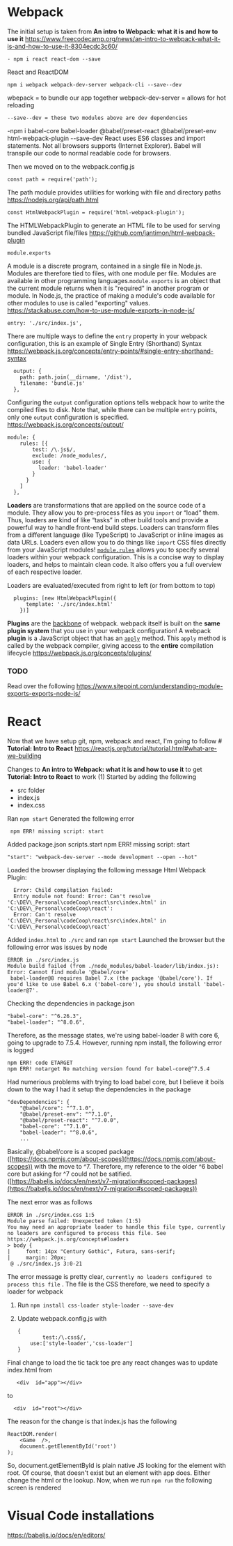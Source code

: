 
# Webpack
The initial setup is taken from **An intro to Webpack: what it is and how to use it**
https://www.freecodecamp.org/news/an-intro-to-webpack-what-it-is-and-how-to-use-it-8304ecdc3c60/

    - npm i react react-dom --save

React and ReactDOM

    npm i webpack webpack-dev-server webpack-cli --save--dev

wbepack = to bundle our app together
webpack-dev-server = allows for hot reloading

    --save--dev = these two modules above are dev dependencies

-npm i babel-core babel-loader @babel/preset-react     @babel/preset-env html-webpack-plugin --save-dev
React uses ES6 classes and import statements. Not all browsers supports (Internet Explorer). Babel will transpile our code to normal readable code for browsers.

Then we moved on to the webpack.config.js

    const path = require('path');

The path module provides utilities for working with file and directory paths
https://nodejs.org/api/path.html

    const HtmlWebpackPlugin = require('html-webpack-plugin');
The HTMLWebpackPlugin to generate an HTML file to be used for serving bundled JavaScript file/files
https://github.com/jantimon/html-webpack-plugin

    module.exports
A module is a discrete program, contained in a single file in Node.js. Modules are therefore tied to files, with one module per file. Modules are available in other programming languages.`module.exports` is an object that the current module returns when it is "required" in another program or module. In Node.js, the practice of making a module's code available for other modules to use is called "exporting" values.
https://stackabuse.com/how-to-use-module-exports-in-node-js/

    entry: './src/index.js',
There are multiple ways to define the `entry` property in your webpack configuration, this is an example of Single Entry (Shorthand) Syntax
https://webpack.js.org/concepts/entry-points/#single-entry-shorthand-syntax

      output: {
        path: path.join(__dirname, '/dist'),
        filename: 'bundle.js'
      },
Configuring the `output` configuration options tells webpack how to write the compiled files to disk. Note that, while there can be multiple `entry` points, only one `output` configuration is specified.
https://webpack.js.org/concepts/output/

    module: {
        rules: [{
            test: /\.js$/,
            exclude: /node_modules/,
            use: {
              loader: 'babel-loader'
            }
          }
        ]
      },
**Loaders** are transformations that are applied on the source code of a module. They allow you to pre-process files as you `import` or “load” them. Thus, loaders are kind of like “tasks” in other build tools and provide a powerful way to handle front-end build steps. Loaders can transform files from a different language (like TypeScript) to JavaScript or inline images as data URLs. Loaders even allow you to do things like `import` CSS files directly from your JavaScript modules!
[`module.rules`](https://webpack.js.org/configuration/module/#module-rules) allows you to specify several loaders within your webpack configuration. This is a concise way to display loaders, and helps to maintain clean code. It also offers you a full overview of each respective loader.

Loaders are evaluated/executed from right to left (or from bottom to top)

      plugins: [new HtmlWebpackPlugin({
          template: './src/index.html'
        })]
**Plugins** are the [backbone](https://github.com/webpack/tapable) of webpack. webpack itself is built on the **same plugin system** that you use in your webpack configuration!
A webpack **plugin** is a JavaScript object that has an [`apply`](https://developer.mozilla.org/en-US/docs/Web/JavaScript/Reference/Global_Objects/Function/apply) method. This `apply` method is called by the webpack compiler, giving access to the **entire** compilation lifecycle
https://webpack.js.org/concepts/plugins/

### TODO
Read over the following
https://www.sitepoint.com/understanding-module-exports-exports-node-js/

# React
Now that we have setup git, npm, webpack and react, I'm going to follow # **Tutorial: Intro to React**
https://reactjs.org/tutorial/tutorial.html#what-are-we-building

Changes to **An intro to Webpack: what it is and how to use it** to get **Tutorial: Intro to React** to work
(1) Started by adding the following
 - src folder 
 - index.js
 - index.css

Ran `npm start`
Generated the following error
   

     npm ERR! missing script: start
Added package.json scripts.start
npm ERR! missing script: start

    "start": "webpack-dev-server --mode development --open --hot"

Loaded the browser displaying the following message
Html Webpack Plugin:

      Error: Child compilation failed:
      Entry module not found: Error: Can't resolve 'C:\DEV\_Personal\codeCoop\react\src\index.html' in 'C:\DEV\_Personal\codeCoop\react':
      Error: Can't resolve 'C:\DEV\_Personal\codeCoop\react\src\index.html' in 'C:\DEV\_Personal\codeCoop\react'

Added `index.html` to `./src` and ran  `npm start`
Launched the browser but the following error was issues by node

    ERROR in ./src/index.js
    Module build failed (from ./node_modules/babel-loader/lib/index.js):
    Error: Cannot find module '@babel/core'
     babel-loader@8 requires Babel 7.x (the package '@babel/core'). If you'd like to use Babel 6.x ('babel-core'), you should install 'babel-loader@7'.

Checking the dependencies in package.json

    "babel-core": "^6.26.3",
    "babel-loader": "^8.0.6",
Therefore, as the message states, we're using babel-loader 8 with core 6, going to upgrade to 7.5.4.
However, running npm install, the following error is logged

    npm ERR! code ETARGET
    npm ERR! notarget No matching version found for babel-core@^7.5.4
Had numerious problems with trying to load babel core, but I believe it boils down to the way I had it setup the dependencies in the package

    "devDependencies": {
        "@babel/core": "^7.1.0",
        "@babel/preset-env": "^7.1.0",
        "@babel/preset-react": "^7.0.0",
        "babel-core": "^7.1.0",
        "babel-loader": "^8.0.6",
        ...
Basically, @babel/core is a scoped package ([https://docs.npmjs.com/about-scopes](https://docs.npmjs.com/about-scopes))  with the move to ^7. Therefore, my reference to the older ^6 babel core but asking for ^7 could not be satified. ([https://babeljs.io/docs/en/next/v7-migration#scoped-packages](https://babeljs.io/docs/en/next/v7-migration#scoped-packages))

The next error was as follows

    ERROR in ./src/index.css 1:5
    Module parse failed: Unexpected token (1:5)
    You may need an appropriate loader to handle this file type, currently no loaders are configured to process this file. See https://webpack.js.org/concepts#loaders
    > body {
    |     font: 14px "Century Gothic", Futura, sans-serif;
    |     margin: 20px;
     @ ./src/index.js 3:0-21
The error message is pretty clear, `currently no loaders configured to process this file` . The file is the CSS therefore, we need to specify a loader for webpack

 1. Run `npm install css-loader style-loader --save-dev`
 2. Update webpack.config.js with 

        {
		        test:/\.css$/,
			use:['style-loader','css-loader']
		}
    
   Final change to load the tic tack toe pre any react changes was to update index.html from

       <div  id="app"></div>

   to 
 

      <div  id="root"></div>
The reason for the change is that index.js has the following

    ReactDOM.render(
	    <Game  />,
	    document.getElementById('root')
    );
So, document.getElementById is plain native JS looking for the element with root. Of course, that doesn't exist but an element with app does. Either change the html or the lookup.
Now, when we run `npm run` the following screen is rendered




# Visual Code installations
https://babeljs.io/docs/en/editors/
